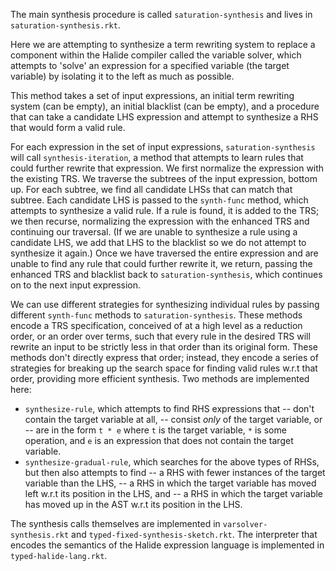 The main synthesis procedure is called `saturation-synthesis` and lives in `saturation-synthesis.rkt`.

Here we are attempting to synthesize a term rewriting system to replace a component within the Halide compiler called the variable solver, which attempts to 'solve' an expression for a specified variable (the target variable) by isolating it to the left as much as possible. 

This method takes a set of input expressions, an initial term rewriting system (can be empty), an initial blacklist (can be empty), and a procedure that can take a candidate LHS expression and attempt to synthesize a RHS that would form a valid rule.

For each expression in the set of input expressions, `saturation-synthesis` will call `synthesis-iteration`, a method that attempts to learn rules that could further rewrite that expression. We first normalize the expression with the existing TRS. We traverse the subtrees of the input expression, bottom up. For each subtree, we find all candidate LHSs that can match that subtree. Each candidate LHS is passed to the `synth-func` method, which attempts to synthesize a valid rule. If a rule is found, it is added to the TRS; we then recurse, normalizing the expression with the enhanced TRS and continuing our traversal. (If we are unable to synthesize a rule using a candidate LHS, we add that LHS to the blacklist so we do not attempt to synthesize it again.) Once we have traversed the entire expression and are unable to find any rule that could further rewrite it, we return, passing the enhanced TRS and blacklist back to `saturation-synthesis`, which continues on to the next input expression. 

We can use different strategies for synthesizing individual rules by passing different `synth-func` methods to `saturation-synthesis`. These methods encode a TRS specification, conceived of at a high level as a reduction order, or an order over terms, such that every rule in the desired TRS will rewrite an input to be strictly less in that order than its original form. These methods don't directly express that order; instead, they encode a series of strategies for breaking up the search space for finding valid rules w.r.t that order, providing more efficient synthesis. Two methods are implemented here:
 - `synthesize-rule`, which attempts to find RHS expressions that 
    -- don't contain the target variable at all, 
    -- consist *only* of the target variable, or 
    -- are in the form `t * e` where `t` is the target variable, `*` is some operation, and `e` is an expression that does not contain the target variable.
 - `synthesize-gradual-rule`, which searches for the above types of RHSs, but then also attempts to find 
    -- a RHS with fewer instances of the target variable than the LHS, 
    -- a RHS in which the target variable has moved left w.r.t its position in the LHS, and 
    -- a RHS in which the target variable has moved up in the AST w.r.t its position in the LHS.

The synthesis calls themselves are implemented in `varsolver-synthesis.rkt` and `typed-fixed-synthesis-sketch.rkt`. The interpreter that encodes the semantics of the Halide expression language is implemented in `typed-halide-lang.rkt`.